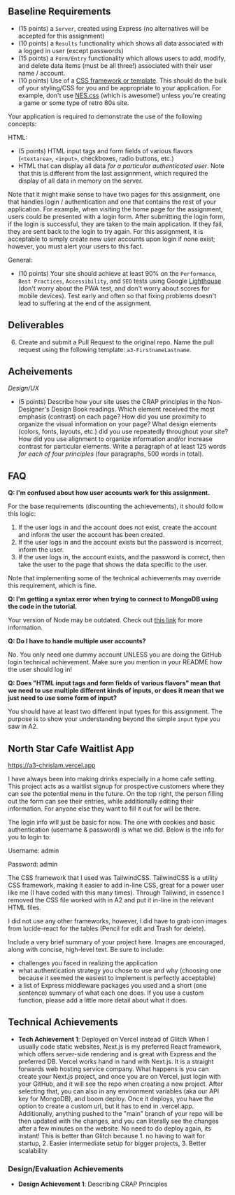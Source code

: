 
Baseline Requirements
---
- (15 points) a `Server`, created using Express (no alternatives will be accepted for this assignment)
- (10 points) a `Results` functionality which shows all data associated with a logged in user (except passwords)
- (15 points) a `Form/Entry` functionality which allows users to add, modify, and delete data items (must be all three!) associated with their user name / account.
- (10 points) Use of a [CSS framework or template](https://github.com/troxler/awesome-css-frameworks). This should do the bulk of your styling/CSS for you and be appropriate to your application.
  For example, don't use [NES.css](https://nostalgic-css.github.io/NES.css/) (which is awesome!) unless you're creating a game or some type of retro 80s site.

Your application is required to demonstrate the use of the following concepts:

HTML:
- (5 points) HTML input tags and form fields of various flavors (`<textarea>`, `<input>`, checkboxes, radio buttons, etc.)
- HTML that can display all data *for a particular authenticated user*. Note that this is different from the last assignnment, which required the display of all data in memory on the server.

Note that it might make sense to have two pages for this assignment, one that handles login / authentication and one that contains the rest of your application.
For example, when visiting the home page for the assignment, users could be presented with a login form. After submitting the login form, if the login is
successful, they are taken to the main application. If they fail, they are sent back to the login to try again. For this assignment, it is acceptable to simply create
new user accounts upon login if none exist; however, you must alert your users to this fact.


General:
- (10 points) Your site should achieve at least 90% on the `Performance`, `Best Practices`, `Accessibility`, and `SEO` tests
  using Google [Lighthouse](https://developers.google.com/web/tools/lighthouse) (don't worry about the PWA test, and don't worry about scores for mobile devices).
  Test early and often so that fixing problems doesn't lead to suffering at the end of the assignment.

Deliverables
---

6. Create and submit a Pull Request to the original repo. Name the pull request using the following template: `a3-FirstnameLastname`.

Acheivements
---



*Design/UX*
- (5 points) Describe how your site uses the CRAP principles in the Non-Designer's Design Book readings.
  Which element received the most emphasis (contrast) on each page?
  How did you use proximity to organize the visual information on your page?
  What design elements (colors, fonts, layouts, etc.) did you use repeatedly throughout your site?
  How did you use alignment to organize information and/or increase contrast for particular elements.
  Write a paragraph of at least 125 words *for each of four principles* (four paragraphs, 500 words in total).


FAQ
---

**Q: I'm confused about how user accounts work for this assignment.**

For the base requirements (discounting the achievements), it should follow this logic:

1. If the user logs in and the account does not exist, create the account and inform the user the account has been created.
2. If the user logs in and the account exists but the password is incorrect, inform the user.
3. If the user logs in, the account exists, and the password is correct, then take the user to the page that shows the data specific to the user.

Note that implementing some of the technical achievements may override this requirement, which is fine.

**Q: I'm getting a syntax error when trying to connect to MongoDB using the code in the tutorial.**

Your version of Node may be outdated. Check out [this link](https://stackoverflow.com/questions/77749884/session-options-session-syntaxerror-unexpected-token-mongoose-give-a) for more information.

**Q: Do I have to handle multiple user accounts?**

No. You only need one dummy account UNLESS you are doing the GitHub login technical achievement. Make sure you mention in your README how the user should log in!


**Q: Does "HTML input tags and form fields of various flavors" mean that we need to use multiple different kinds of inputs, or does it mean that we just need to use some form of input?**

You should have at least two different input types for this assignment. The purpose is to show your understanding beyond the simple `input` type you saw in A2.


## North Star Cafe Waitlist App
https://a3-chrislam.vercel.app

I have always been into making drinks especially in a home cafe setting. This project acts as a waitlist signup for prospective customers where they can see the potential menu in the future. On the top right, the person filling out the form can see their entries, while additionally editing their information. For anyone else they want to fill it out for will be there.

The login info will just be basic for now. The one with cookies and basic authentication (username & password) is what we did. Below is the info for you to login to:

Username: admin

Password: admin

The CSS framework that I used was TailwindCSS. TailwindCSS is a utility CSS framework, making it easier to add in-line CSS, great for a power user like me (I have coded with this many times). Through Tailwind, in essence I removed the CSS file worked with in A2 and put it in-line in the relevant HTML files.

I did not use any other frameworks, however, I did have to grab icon images from lucide-react for the tables (Pencil for edit and Trash for delete).

Include a very brief summary of your project here. Images are encouraged, along with concise, high-level text. Be sure to include:

- challenges you faced in realizing the application
- what authentication strategy you chose to use and why (choosing one because it seemed the easiest to implement is perfectly acceptable)
- a list of Express middleware packages you used and a short (one sentence) summary of what each one does. If you use a custom function, please add a little more detail about what it does.

## Technical Achievements
- **Tech Achievement 1**: Deployed on Vercel instead of Glitch
  When I usually code static websites, Next.js is my preferred React framework, which offers server-side rendering and is great with Express and the preferred DB. Vercel works hand in hand with Next.js. It is a straight forwards web hosting service company. What happens is you can create your Next.js project, and once you are on Vercel, just login with your GitHub, and it will see the repo when creating a new project. After selecting that, you can also in any environment variables (aka our API key for MongoDB), and boom deploy. Once it deploys, you have the option to create a custom url, but it has to end in .vercel.app. Additionally, anything pushed to the "main" branch of your repo will be then updated with the changes, and you can literally see the changes after a few minutes on the website. No need to do deploy again, its instant! This is better than Glitch because 1. no having to wait for startup, 2. Easier intermediate setup for bigger projects, 3. Better scalability

### Design/Evaluation Achievements
- **Design Achievement 1**: Describing CRAP Principles
